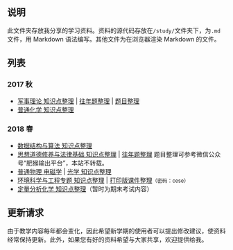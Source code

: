 ## 说明
此文件夹存放我分享的学习资料。资料的源代码存放在`/study/`文件夹下，为`.md`文件，用 Markdown 语法编写。其他文件为在浏览器渲染 Markdown 的文件。

## 列表
### 2017 秋
* [军事理论 知识点整理](/军事理论-知识点整理) &#124; [往年题整理](/军事理论-往年题整理) &#124; [题目整理](/军事理论-题目整理)
* [普通化学 知识点整理](/普通化学-知识点整理)

### 2018 春
* [数据结构与算法 知识点整理](/数据结构与算法-知识点整理)
* [思想道德修养与法律基础 知识点整理](/思想道德修养与法律基础-知识点整理) &#124; [往年题整理](/思想道德修养与法律基础-往年题整理) <ref>题目整理可参考微信公众号“肥猴输出平台”，本站不转载。</ref>
* [普通物理 电磁学](/普通物理-电磁学-知识点整理) &#124; [光学 知识点整理](/普通物理-光学-知识点整理)
* [环境科学与工程专题 知识点整理](/环境科学与工程专题-知识点整理) &#124; [打印版课件整理](https://pan.baidu.com/s/1XOFhe1KqlSxUpwM367d5Kw)<small>（密码：cese）</small>
* [定量分析化学 知识点整理](/定量分析化学-知识点整理)（暂时为期末考试内容）

## 更新请求
由于教学内容每年都会变化，因此希望新学期的使用者可以提出修改建议，使资料经常保持更新。此外，如果您有好的资料希望与大家共享，欢迎提供给我。